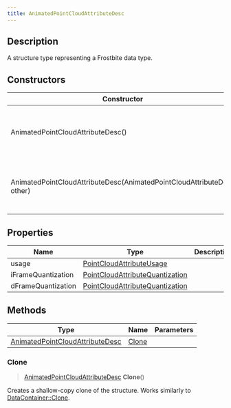 ```yaml
---
title: AnimatedPointCloudAttributeDesc
---
```

## Description

A structure type representing a Frostbite data type.

## Constructors

| Constructor                                                            | Description                                              |
| ---------------------------------------------------------------------- | -------------------------------------------------------- |
| AnimatedPointCloudAttributeDesc()                                      | Create a new instance of this structure type.            |
| AnimatedPointCloudAttributeDesc(AnimatedPointCloudAttributeDesc other) | Create a reference copy of a structure of the same type. |

## Properties

| Name               | Type                                                               | Description |
| ------------------ | ------------------------------------------------------------------ | ----------- |
| usage              | [PointCloudAttributeUsage](PointCloudAttributeUsage)               |             |
| iFrameQuantization | [PointCloudAttributeQuantization](PointCloudAttributeQuantization) |             |
| dFrameQuantization | [PointCloudAttributeQuantization](PointCloudAttributeQuantization) |             |

## Methods

| Type                                                               | Name            | Parameters |
| ------------------------------------------------------------------ | --------------- | ---------- |
| [AnimatedPointCloudAttributeDesc](AnimatedPointCloudAttributeDesc) | [Clone](#clone) |            |

### Clone

> [AnimatedPointCloudAttributeDesc](AnimatedPointCloudAttributeDesc) **Clone**()

Creates a shallow-copy clone of the structure. Works similarly to [DataContainer::Clone](/vext/ref/shared/class/datacontainer#clone).
